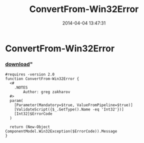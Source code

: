 ﻿---
pid:            5050
parent:         0
children:       
poster:         greg zakharov
title:          ConvertFrom-Win32Error
date:           2014-04-04 13:47:31
format:         posh
---

# ConvertFrom-Win32Error

### [download](5050.ps1)"



```posh
#requires -version 2.0
function ConvertFrom-Win32Error {
  <#
    .NOTES
        Author: greg zakharov
  #>
  param(
    [Parameter(Mandatory=$true, ValueFromPipeline=$true)]
    [ValidateScript({$_.GetType().Name -eq 'Int32'})]
    [Int32]$ErrorCode
  )
  
  return (New-Object ComponentModel.Win32Exception($ErrorCode)).Message
}
```
